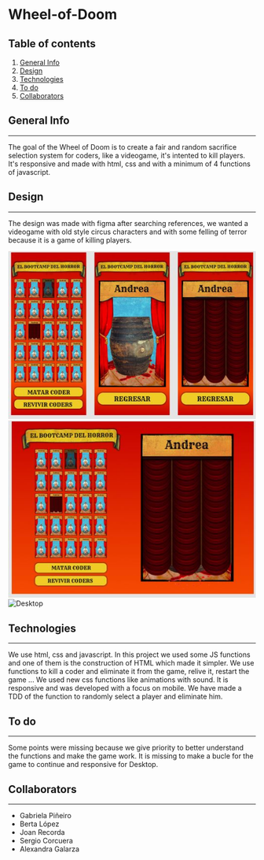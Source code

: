 # Wheel-of-Doom

## Table of contents

1. [General Info](#general-info)
2. [Design](#design)
3. [Technologies](#technologies)
4. [To do](#to-do)
5. [Collaborators](#collaborators)

## General Info
***

The goal of the Wheel of Doom is to create a fair and random sacrifice selection system for coders, like a videogame, it's intented to kill players. It's responsive and made with html, css and with a minimum of 4 functions of javascript.

## Design 
***
The design was made with figma after searching references, we wanted a videogame with old style circus characters and with some felling of terror because it is a game of killing players. 

![Mobile](./img/Figma_Mobil.JPG)
![Tablet](./img/Figma_Tablet.JPG)
![Desktop](./img/Desktop.JPG)

## Technologies
***
We use html, css and javascript. In this project we used some JS functions and one of them is the construction of HTML which made it simpler. We use functions to kill a coder and eliminate it from the game, relive it, restart the game ... We used new css functions like animations with sound. It is responsive and was developed with a focus on mobile. We have made a TDD of the function to randomly select a player and eliminate him.

## To do
***
Some points were missing because we give priority to better understand the functions and make the game work. It is missing to make a bucle for the game to continue and responsive for Desktop.

## Collaborators
***
- Gabriela Piñeiro
- Berta López
- Joan Recorda
- Sergio Corcuera
- Alexandra Galarza
